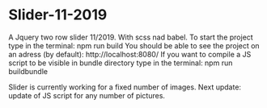 # Slider-11-2019
A Jquery two row slider 11/2019.
With scss nad babel.
To start the project type in the terminal: npm run build
You should be able to see the project on an adress (by default): http://localhost:8080/
If you want to compile a JS script to be visible in bundle directory type in the terminal: npm run buildbundle

Slider is currently working for a fixed number of images.
Next update: update of JS script for any number of pictures.
